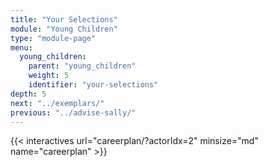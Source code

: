 ```yaml
---
title: "Your Selections"
module: "Young Children"
type: "module-page"
menu:
  young_children:
    parent: "young_children"
    weight: 5
    identifier: "your-selections"
depth: 5
next: "../exemplars/"
previous: "../advise-sally/"
---
```



{{< interactives url="careerplan/?actorIdx=2" minsize="md" name="careerplan" >}}